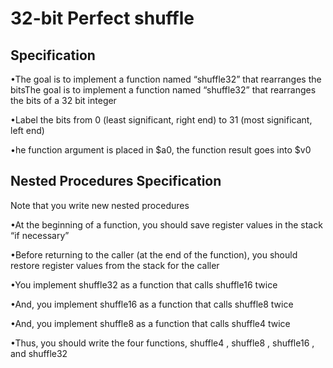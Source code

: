 # 32-bit Perfect shuffle

## Specification
•The goal is to implement a function named “shuffle32” that rearranges the bitsThe goal is to implement a function named “shuffle32” that rearranges the bits of a 32 bit integer

•Label the bits from 0 (least significant, right end) to 31 (most significant, left end)

•he function argument is placed in $a0, the function result goes into $v0

## Nested Procedures Specification
Note that you write new nested procedures

•At the beginning of a function, you should save register values in the stack “if necessary”

•Before returning to the caller (at the end of the function), you should restore register values
from the stack for the caller

•You implement shuffle32 as a function that calls shuffle16 twice

•And, you implement shuffle16 as a function that calls shuffle8 twice

•And, you implement shuffle8 as a function that calls shuffle4 twice

•Thus, you should write the four functions, shuffle4 , shuffle8 , shuffle16 , and shuffle32
